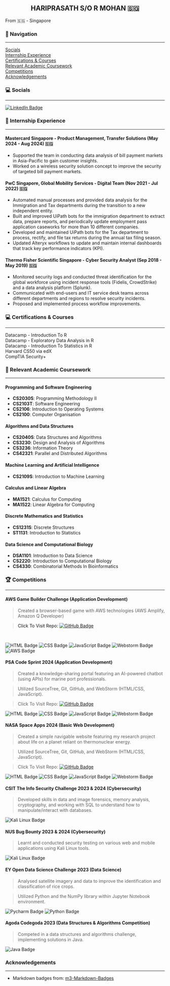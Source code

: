 <h2 align="center">HARIPRASATH S/O R MOHAN 🇸🇬</h2>

From 🇸🇬 - Singapore <br>

### 📖 Navigation
<hr>

[Socials](#-socials) <br>
[Internship Experience](#-internship-experience) <br>
[Certifications & Courses](#-certifications--courses) <br>
[Relevant Academic Coursework](#-relevant-academic-coursework) <br>
[Competitions](#-competitions) <br>
[Acknowledgements](#acknowledgements) <br>

### 💻 Socials
<hr>

[<img src="https://ziadoua.github.io/m3-Markdown-Badges/badges/LinkedIn/linkedin3.svg" alt="LinkedIn Badge">](https://www.linkedin.com/in/hariprasathmohan)

### 🏢 Internship Experience
<hr>

#### Mastercard Singapore - Product Management, Transfer Solutions (May 2024 - Aug 2024) 🇸🇬
- Supported the team in conducting data analysis of bill payment markets in Asia-Pacific to gain customer insights.
- Worked on a wireless security solution concept to improve the security of targeted bill payment markets.

#### PwC Singapore, Global Mobility Services - Digital Team (Nov 2021 - Jul 2022) 🇸🇬
- Automated manual processes and provided data analysis for the Immigration and Tax departments during the transition to a new independent entity.
- Built and improved UiPath bots for the immigration department to extract data, prepare reports, and periodically update employment pass application caseworks for more than 10 different companies.
- Developed and maintained UiPath bots for the Tax department to process, rectify, and file tax returns during the annual tax filing season.
- Updated Alteryx workflows to update and maintain internal dashboards that track key performance indicators (KPI).

#### Thermo Fisher Scientific Singapore - Cyber Security Analyst (Sep 2018 - May 2019) 🇸🇬
- Monitored security logs and conducted threat identification for the global workforce using incident response tools (Fidelis, CrowdStrike) and a data analysis platform (Splunk).
- Communicated with end-users and IT service desk teams across different departments and regions to resolve security incidents.
- Proposed and implemented process workflow improvements.

### 💻 Certifications & Courses
<hr>

<p>
  <a>Datacamp - Introduction To R</a><br>
  <a>Datacamp - Exploratory Data Analysis in R</a><br>
  <a>Datacamp - Introduction To Statistics in R</a><br>
  <a>Harvard CS50 via edX</a><br>
  <a>CompTIA Security+
</p>

### 📓 Relevant Academic Coursework
<hr>

#### Programming and Software Engineering
- **CS2030S**: Programming Methodology II
- **CS2103T**: Software Engineering
- **CS2106**: Introduction to Operating Systems
- **CS2100**: Computer Organisation

#### Algorithms and Data Structures
- **CS2040S**: Data Structures and Algorithms
- **CS3230**: Design and Analysis of Algorithms
- **CS3236**: Information Theory
- **CS42321**: Parallel and Distributed Algorithms 

#### Machine Learning and Artificial Intelligence
- **CS2109S**: Introduction to Machine Learning 

#### Calculus and Linear Algebra
- **MA1521**: Calculus for Computing
- **MA1522**: Linear Algebra for Computing

#### Discrete Mathematics and Statistics
- **CS1231S**: Discrete Structures
- **ST1131**: Introduction to Statistics 

#### Data Science and Computational Biology
- **DSA1101**: Introduction to Data Science 
- **CS2220**: Introduction to Computational Biology
- **CS4330**: Combinatorial Methods In Bioinformatics

### 🏆 Competitions
<hr>

#### AWS Game Builder Challenge (Application Development)
> Created a browser-based game with AWS technologies (AWS Amplify, Amazon Q Developer)

> Click To Visit Repo: [<img src="https://ziadoua.github.io/m3-Markdown-Badges/badges/Github/github1.svg" alt="GitHub Badge">](https://github.com/HM33-Alt/shape-cast)
<br>
<p>
  <img src="https://ziadoua.github.io/m3-Markdown-Badges/badges/HTML/html2.svg" alt="HTML Badge">
  <img src="https://ziadoua.github.io/m3-Markdown-Badges/badges/CSS/css1.svg" alt="CSS Badge">
  <img src="https://ziadoua.github.io/m3-Markdown-Badges/badges/Javascript/javascript3.svg" alt="JavaScript Badge">
  <img src="https://ziadoua.github.io/m3-Markdown-Badges/badges/Webstorm/webstorm3.svg" alt="Webstorm Badge">
  <img src="https://ziadoua.github.io/m3-Markdown-Badges/badges/AWS/aws1.svg" alt="AWS Badge">
</p>

#### PSA Code Sprint 2024 (Application Development)
> Created a knowledge-sharing portal featuring an AI-powered chatbot (using APIs) for marine port professionals. <br>

> Utilized SourceTree, Git, GitHub, and WebStorm (HTML/CSS, JavaScript). <br>

> Click To Visit Repo: [<img src="https://ziadoua.github.io/m3-Markdown-Badges/badges/Github/github1.svg" alt="GitHub Badge">](https://github.com/HM33-Alt/PSA-Mari-Mind) <br>
<p>
  <img src="https://ziadoua.github.io/m3-Markdown-Badges/badges/HTML/html2.svg" alt="HTML Badge">
  <img src="https://ziadoua.github.io/m3-Markdown-Badges/badges/CSS/css1.svg" alt="CSS Badge">
  <img src="https://ziadoua.github.io/m3-Markdown-Badges/badges/Javascript/javascript3.svg" alt="JavaScript Badge">
  <img src="https://ziadoua.github.io/m3-Markdown-Badges/badges/Webstorm/webstorm3.svg" alt="Webstorm Badge">
</p>

#### NASA Space Apps 2024 (Basic Web Development)
> Created a simple navigable website featuring my research project about life on a planet reliant on thermonuclear energy. <br>

> Utilized SourceTree, Git, GitHub, and WebStorm (HTML/CSS, JavaScript). <br>

> Click To Visit Repo: [<img src="https://ziadoua.github.io/m3-Markdown-Badges/badges/Github/github1.svg" alt="GitHub Badge">](https://github.com/HM33-Alt/Team-HSpace-Tenebris) <br>
<p>
  <img src="https://ziadoua.github.io/m3-Markdown-Badges/badges/HTML/html2.svg" alt="HTML Badge">
  <img src="https://ziadoua.github.io/m3-Markdown-Badges/badges/CSS/css1.svg" alt="CSS Badge">
  <img src="https://ziadoua.github.io/m3-Markdown-Badges/badges/Javascript/javascript3.svg" alt="JavaScript Badge">
  <img src="https://ziadoua.github.io/m3-Markdown-Badges/badges/Webstorm/webstorm3.svg" alt="Webstorm Badge">
</p>

#### CSIT The Info Security Challenge 2023 & 2024 (Cybersecurity)
> Developed skills in data and image forensics, memory analysis, cryptography, and working with SQL to understand how to manipulate/interact with databases.
<img src="https://ziadoua.github.io/m3-Markdown-Badges/badges/KaliLinux/kalilinux1.svg" alt="Kali Linux Badge">

#### NUS Bug Bounty 2023 & 2024 (Cybersecurity)
> Learnt and conducted security testing on various web and mobile applications using Kali Linux tools.
<img src="https://ziadoua.github.io/m3-Markdown-Badges/badges/KaliLinux/kalilinux2.svg" alt="Kali Linux Badge">

#### EY Open Data Science Challenge 2023 (Data Science)
> Analysed satellite imagery and data to improve the identification and classification of rice crops. <br>

> Utilized Python and the NumPy library within Jupyter Notebook environment.
<p>
  <img src="https://ziadoua.github.io/m3-Markdown-Badges/badges/Python/python3.svg" alt="Pycharm Badge">
  <img src="https://ziadoua.github.io/m3-Markdown-Badges/badges/PyCharm/pycharm2.svg" alt="Python Badge">
</p>

#### Agoda Codegoda 2023 (Data Structures & Algorithms Competition)
> Competed in a data structures and algorithms challenge, implementing solutions in Java.
<img src="https://ziadoua.github.io/m3-Markdown-Badges/badges/Java/java1.svg" alt="Java Badge">

### Acknowledgements
<hr>

- Markdown badges from: [m3-Markdown-Badges](https://github.com/ziadOUA/m3-Markdown-Badges)
